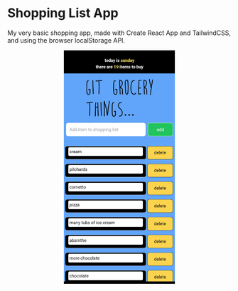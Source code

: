 # Shopping List App

My very basic shopping app, made with Create React App and TailwindCSS, and using the browser localStorage API.

<p align="center">
<img src="https://github.com/jdm79/shopping-list/blob/main/public/images/demo.jpeg" width="250" />
</p>
